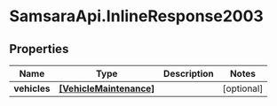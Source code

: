 # SamsaraApi.InlineResponse2003

## Properties
Name | Type | Description | Notes
------------ | ------------- | ------------- | -------------
**vehicles** | [**[VehicleMaintenance]**](VehicleMaintenance.md) |  | [optional] 


